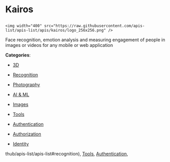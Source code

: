 # Kairos<p align="center">
    <img width="400" src="https://raw.githubusercontent.com/apis-list/apis-list/apis/kairos/logo_256x256.png" />
</p>

Face recognition, emotion analysis and measuring engagement of people in images or videos for any mobile or web application

**Categories**:

- [3D](https://github/apis-list/apis-list#3d)

- [Recognition](https://github/apis-list/apis-list#recognition)

- [Photography](https://github/apis-list/apis-list#photography)

- [AI & ML](https://github/apis-list/apis-list#ai-and-ml)

- [Images](https://github/apis-list/apis-list#images)

- [Tools](https://github/apis-list/apis-list#tools)

- [Authentication](https://github/apis-list/apis-list#authentication)

- [Authorization](https://github/apis-list/apis-list#authorization)

- [Identity](https://github/apis-list/apis-list#identity)





thub/apis-list/apis-list#recognition), [Tools](https://github/apis-list/apis-list#tools), [Authentication](https://github/apis-list/apis-list#authentication),


